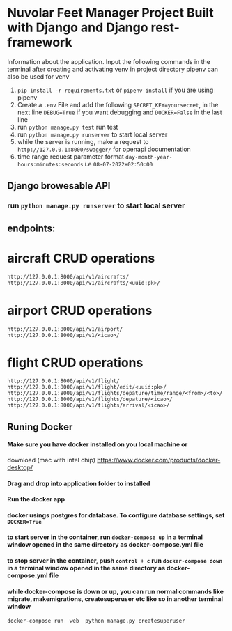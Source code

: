 # Nuvolar Feet Manager Project Built with Django and Django rest-framework

Information about the application. 
Input the following commands in the terminal after creating and activating venv in project directory 
pipenv can also be used for venv

1. `pip install -r requirements.txt` or `pipenv install` if you are using pipenv 
2. Create a `.env` File and add the following `SECRET_KEY=yoursecret`, in the next line `DEBUG=True` if you want debugging and `DOCKER=False` in the last line
3. run `python manage.py test` run test
4. run `python manage.py runserver` to start local server
5. while the server is running, make a request to `http://127.0.0.1:8000/swagger/` for openapi documentation 
6. time range request parameter format  `day-month-year-hours:minutes:seconds` i.e `08-07-2022+02:50:00` 

## Django browesable API

### run `python manage.py runserver` to start local server
## endpoints:

# aircraft CRUD operations
`http://127.0.0.1:8000/api/v1/aircrafts/`
`http://127.0.0.1:8000/api/v1/aircrafts/<uuid:pk>/`

# airport CRUD operations
`http://127.0.0.1:8000/api/v1/airport/`
`http://127.0.0.1:8000/api/v1/<icao>/`

# flight CRUD operations
`http://127.0.0.1:8000/api/v1/flight/`
`http://127.0.0.1:8000/api/v1/flight/edit/<uuid:pk>/`
`http://127.0.0.1:8000/api/v1/flights/depature/time/range/<from>/<to>/`
`http://127.0.0.1:8000/api/v1/flights/depature/<icao>/`
`http://127.0.0.1:8000/api/v1/flights/arrival/<icao>/`
    
 

## Runing Docker


#### Make sure you have docker installed on you local machine or 
download (mac with intel chip) https://www.docker.com/products/docker-desktop/
#### Drag and drop into application folder to installed
#### Run the docker app 
#### docker usings postgres for database. To configure database settings, set `DOCKER=True` 
#### to start server in the container, run  `docker-compose up` in a terminal window opened in the same directory as docker-compose.yml file
#### to stop server in the container, push `control + c` run `docker-compose down` in a terminal window opened in the same directory as docker-compose.yml file
#### while docker-compose is down or up, you can run normal commands like migrate, makemigrations, createsuperuser etc like so in another terminal window
`docker-compose run  web  python manage.py createsuperuser`

